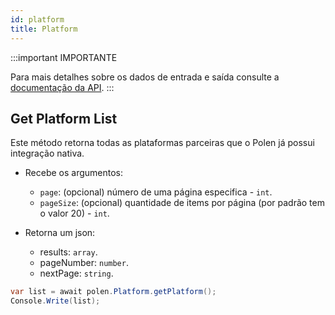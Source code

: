 ```yaml
---
id: platform
title: Platform
---
```

:::important IMPORTANTE

Para mais detalhes sobre os dados de entrada e saída consulte a [documentação da API](/api-reference).
:::

## Get Platform List
Este método retorna todas as plataformas parceiras que o Polen já possui integração nativa.

- Recebe os argumentos:
    - `page`: (opcional) número de uma página especifica - `int`.
    - `pageSize`: (opcional) quantidade de items por página (por padrão tem o valor 20) - `int`.


- Retorna um json:
    - results: `array`.
    - pageNumber: `number`.
    - nextPage: `string`.
  
```csharp
var list = await polen.Platform.getPlatform();
Console.Write(list);
```
